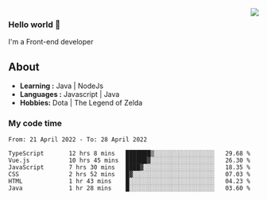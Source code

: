 <img align='right' src="https://github-readme-stats.vercel.app/api?username=jumodada&show_icons=true&theme=vue">

### Hello world 👋

I'm a Front-end developer 
    
## About
-  **Learning :** Java | NodeJs
-  **Languages :** Javascript | Java
-  **Hobbies:** Dota | The Legend of Zelda

### My code time

<!--START_SECTION:waka-->

```text
From: 21 April 2022 - To: 28 April 2022

TypeScript       12 hrs 8 mins   ███████▒░░░░░░░░░░░░░░░░░   29.68 %
Vue.js           10 hrs 45 mins  ██████▓░░░░░░░░░░░░░░░░░░   26.30 %
JavaScript       7 hrs 30 mins   ████▓░░░░░░░░░░░░░░░░░░░░   18.35 %
CSS              2 hrs 52 mins   █▓░░░░░░░░░░░░░░░░░░░░░░░   07.03 %
HTML             1 hr 43 mins    █░░░░░░░░░░░░░░░░░░░░░░░░   04.23 %
Java             1 hr 28 mins    █░░░░░░░░░░░░░░░░░░░░░░░░   03.60 %
```

<!--END_SECTION:waka-->
